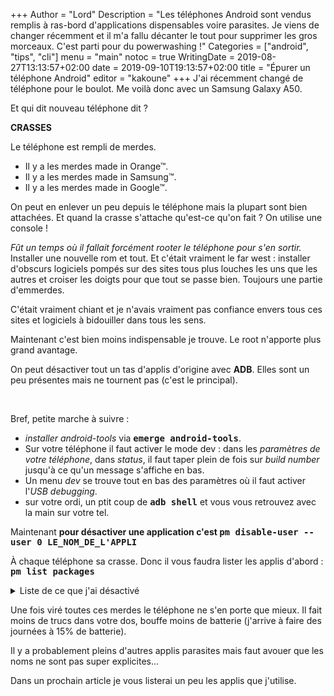 +++
Author = "Lord"
Description = "Les téléphones Android sont vendus remplis à ras-bord d'applications dispensables voire parasites. Je viens de changer récemment et il m'a fallu décanter le tout pour supprimer les gros morceaux. C'est parti pour du powerwashing !"
Categories = ["android", "tips", "cli"]
menu = "main"
notoc = true
WritingDate = 2019-08-27T13:13:57+02:00
date = 2019-09-10T19:13:57+02:00
title = "Épurer un téléphone Android"
editor = "kakoune"
+++
J'ai récemment changé de téléphone pour le boulot.
Me voilà donc avec un Samsung Galaxy A50.

Et qui dit nouveau téléphone dit ?

**CRASSES**

Le téléphone est rempli de merdes.

  - Il y a les merdes made in Orange™.
  - Il y a les merdes made in Samsung™.
  - Il y a les merdes made in Google™.

On peut en enlever un peu depuis le téléphone mais la plupart sont bien attachées.
Et quand la crasse s'attache qu'est-ce qu'on fait ?
On utilise une console !

*Fût un temps où il fallait forcément rooter le téléphone pour s'en sortir.*
Installer une nouvelle rom et tout.
Et c'était vraiment le far west : installer d'obscurs logiciels pompés sur des sites tous plus louches les uns que les autres et croiser les doigts pour que tout se passe bien.
Toujours une partie d'emmerdes.

C'était vraiment chiant et je n'avais vraiment pas confiance envers tous ces sites et logiciels à bidouiller dans tous les sens.

Maintenant c'est bien moins indispensable je trouve.
Le root n'apporte plus grand avantage.

On peut désactiver tout un tas d'applis d'origine avec **ADB**.
Elles sont un peu présentes mais ne tournent pas (c'est le principal).

 


Bref, petite marche à suivre : 

  - *installer android-tools* via **<samp>emerge android-tools</samp>**.
  -  Sur votre téléphone il faut activer le mode dev : dans les *paramètres de votre téléphone*, dans *status*, il faut taper plein de fois sur *build number* jusqu'à ce qu'un message s'affiche en bas.
  - Un menu *dev* se trouve tout en bas des paramètres où il faut activer l'*USB debugging*.
  - sur votre ordi, un ptit coup de **<samp>adb shell</samp>** et vous vous retrouvez avec la main sur votre tel.

Maintenant **pour désactiver une application c'est <samp>pm disable-user --user 0 LE_NOM_DE_L'APPLI</samp>**

À chaque téléphone sa crasse.
Donc il vous faudra lister les applis d'abord : **<samp>pm list packages</samp>**

<details><summary>Liste de ce que j'ai désactivé</summary>
<pre>
package:com.google.android.youtube
package:com.samsung.android.themestore
package:com.google.android.googlequicksearchbox
package:com.samsung.android.aremoji
package:com.samsung.android.kidsinstaller
package:com.diotek.sec.lookup.dictionary
package:com.sec.android.app.samsungapps
package:com.samsung.android.app.settings.bixby
package:com.samsung.android.game.gamehome
package:com.google.ar.core
package:com.android.vending
package:com.samsung.systemui.bixby2
package:com.samsung.mlp
package:com.samsung.android.aircommandmanager
package:com.samsung.android.net.wifi.wifiguider
package:com.samsung.android.bixby.service
package:com.samsung.android.emojiupdater
package:com.samsung.android.smartfitting
package:com.google.android.gm
package:com.samsung.android.bixby.agent
package:com.google.android.setupwizard
package:com.facebook.services
package:com.samsung.android.mobileservice
package:com.android.printspooler
package:com.samsung.android.game.gametools
package:com.orange.update
package:com.android.chrome
package:com.samsung.android.ipsgeofence
package:com.google.android.tts
package:com.android.calllogbackup
package:com.google.android.partnersetup
package:com.samsung.android.app.routines
package:com.google.android.feedback
package:com.samsung.sec.android.teegris.tui_service
package:com.samsung.android.wellbeing
package:com.samsung.android.authfw
package:com.samsung.android.bixbyvision.framework
package:com.samsung.android.dqagent
package:com.samsung.android.game.gos
package:com.samsung.android.keyguardwallpaperupdator
package:com.android.wallpaper.livepicker
package:com.samsung.android.stickercenter
package:com.samsung.android.fmm
package:com.samsung.android.bixby.wakeup
package:com.samsung.android.samsungpass
package:com.samsung.android.scloud
package:com.samsung.android.app.spage
package:com.samsung.android.knox.analytics.uploader
package:com.sec.android.emergencylauncher
package:com.samsung.android.bbc.bbcagent
package:com.samsung.android.visionintelligence
package:com.samsung.android.app.watchmanagerstub
package:com.samsung.android.mateagent
package:com.samsung.android.networkdiagnostic
package:com.enhance.gameservice
package:com.android.wallpaperbackup
package:com.samsung.android.app.omcagent
package:com.samsung.android.samsungpassautofill
package:com.sec.android.app.fm
package:com.samsung.ipservice
package:com.samsung.android.tapack.authfw
package:com.samsung.android.bixby.agent.dummy
</pre>
</details>

Une fois viré toutes ces merdes le téléphone ne s'en porte que mieux.
Il fait moins de trucs dans votre dos, bouffe moins de batterie (j'arrive à faire des journées à 15% de batterie).

Il y a probablement pleins d'autres applis parasites mais faut avouer que les noms ne sont pas super explicites…

Dans un prochain article je vous listerai un peu les applis que j'utilise.

